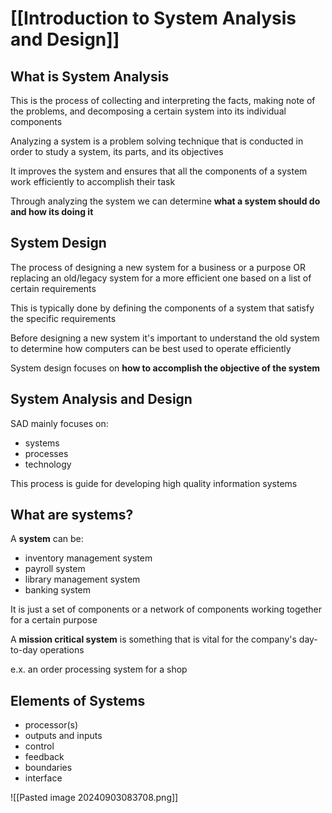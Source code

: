 # [[Introduction to System Analysis and Design]]

## **What is System Analysis**

This is the process of collecting and interpreting the facts, making note of the problems, and decomposing a certain system into its individual components

Analyzing a system is a problem solving technique that is conducted in order to study a system, its parts, and its objectives

It improves the system and ensures that all the components of a system work efficiently to accomplish their task

Through analyzing the system we can determine **what a system should do and how its doing it**

## System Design

The process of designing a new system for a business or a purpose OR replacing an old/legacy system for a more efficient one based on a list of certain requirements

This is typically done by defining the components of a system that satisfy the specific requirements

Before designing a new system it's important to understand the old system to determine how computers can be best used to operate efficiently

System design focuses on **how to accomplish the objective of the system**

## System Analysis and Design

SAD mainly focuses on:
- systems
- processes
- technology

This process is guide for developing high quality information systems

## What are systems?

A **system** can be:
- inventory management system
- payroll system
- library management system
- banking system

It is just a set of components or a network of components working together for a certain purpose

A **mission critical system** is something that is vital for the company's day-to-day operations

e.x. an order processing system for a shop

## Elements of Systems

- processor(s)
- outputs and inputs
- control
- feedback
- boundaries
- interface

![[Pasted image 20240903083708.png]]

